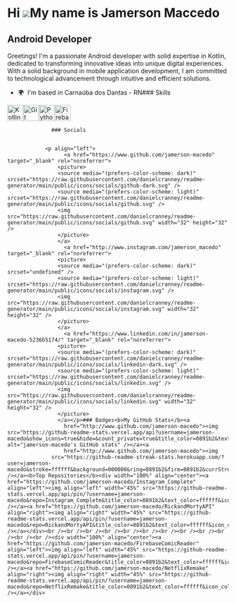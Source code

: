 Hi ![](https://user-images.githubusercontent.com/18350557/176309783-0785949b-9127-417c-8b55-ab5a4333674e.gif)My name is Jamerson Maccedo
========================================================================================================================================

Android Developer
-----------------

Greetings! I'm a passionate Android developer with solid expertise in Kotlin, dedicated to transforming innovative ideas into unique digital experiences. With a solid background in mobile application development, I am committed to technological advancement through intuitive and efficient solutions.

*   🌍  I'm based in Carnaúba dos Dantas - RN### Skills 
<p align="left">
<a href="https://kotlinlang.org/" target="_blank" rel="noreferrer"><img src="https://raw.githubusercontent.com/danielcranney/readme-generator/main/public/icons/skills/kotlin-colored.svg" width="36" height="36" alt="Kotlin" /></a><a href="https://git-scm.com/" target="_blank" rel="noreferrer"><img src="https://raw.githubusercontent.com/danielcranney/readme-generator/main/public/icons/skills/git-colored.svg" width="36" height="36" alt="Git" /></a><a href="https://www.python.org/" target="_blank" rel="noreferrer"><img src="https://raw.githubusercontent.com/danielcranney/readme-generator/main/public/icons/skills/python-colored.svg" width="36" height="36" alt="Python" /></a><a href="https://firebase.google.com/" target="_blank" rel="noreferrer"><img src="https://raw.githubusercontent.com/danielcranney/readme-generator/main/public/icons/skills/firebase-colored.svg" width="36" height="36" alt="Firebase" /></a>
                    </p>
                    
                  ### Socials
                  
                  
                <p align="left">
                      <a href="https://www.github.com/jamerson-macedo" target="_blank" rel="noreferrer">
                    <picture>
                    <source media="(prefers-color-scheme: dark)" srcset="https://raw.githubusercontent.com/danielcranney/readme-generator/main/public/icons/socials/github-dark.svg" />
                    <source media="(prefers-color-scheme: light)" srcset="https://raw.githubusercontent.com/danielcranney/readme-generator/main/public/icons/socials/github.svg" />
                    <img src="https://raw.githubusercontent.com/danielcranney/readme-generator/main/public/icons/socials/github.svg" width="32" height="32" />
                    </picture>
                    </a>
                      <a href="http://www.instagram.com/jamerson_macedo" target="_blank" rel="noreferrer">
                    <picture>
                    <source media="(prefers-color-scheme: dark)" srcset="undefined" />
                    <source media="(prefers-color-scheme: light)" srcset="https://raw.githubusercontent.com/danielcranney/readme-generator/main/public/icons/socials/instagram.svg" />
                    <img src="https://raw.githubusercontent.com/danielcranney/readme-generator/main/public/icons/socials/instagram.svg" width="32" height="32" />
                    </picture>
                    </a>
                      <a href="https://www.linkedin.com/in/jamerson-macedo-5236b5174/" target="_blank" rel="noreferrer">
                    <picture>
                    <source media="(prefers-color-scheme: dark)" srcset="https://raw.githubusercontent.com/danielcranney/readme-generator/main/public/icons/socials/linkedin-dark.svg" />
                    <source media="(prefers-color-scheme: light)" srcset="https://raw.githubusercontent.com/danielcranney/readme-generator/main/public/icons/socials/linkedin.svg" />
                    <img src="https://raw.githubusercontent.com/danielcranney/readme-generator/main/public/icons/socials/linkedin.svg" width="32" height="32" />
                    </picture>
                    </a></p>### Badges<b>My GitHub Stats</b><a
                      href="http://www.github.com/jamerson-macedo"><img src="https://github-readme-stats.vercel.app/api?username=jamerson-macedo&show_icons=true&hide=&count_private=true&title_color=0891b2&text_color=ffffff&icon_color=14b8a6&bg_color=000000&hide_border=true&show_icons=true" alt="jamerson-macedo's GitHub stats" /></a><a
                      href="http://www.github.com/jamerson-macedo"><img
                  src="https://github-readme-streak-stats.herokuapp.com/?user=jamerson-macedo&stroke=ffffff&background=000000&ring=0891b2&fire=0891b2&currStreakNum=ffffff&currStreakLabel=0891b2&sideNums=ffffff&sideLabels=ffffff&dates=ffffff&hide_border=true" /></a><b>Top Repositories</b><div width="100%" align="center"><a href="https://github.com/jamerson-macedo/Instagram_Complete" align="left"><img align="left" width="45%" src="https://github-readme-stats.vercel.app/api/pin/?username=jamerson-macedo&repo=Instagram_Complete&title_color=0891b2&text_color=ffffff&icon_color=14b8a6&bg_color=000000&hide_border=true&locale=en" /></a><a href="https://github.com/jamerson-macedo/RickandMortyAPI" align="right"><img align="right" width="45%" src="https://github-readme-stats.vercel.app/api/pin/?username=jamerson-macedo&repo=RickandMortyAPI&title_color=0891b2&text_color=ffffff&icon_color=14b8a6&bg_color=000000&hide_border=true&locale=en" /></a></div><br /><br /><br /><br /><br /><br /><br /><br /><br /><br /><br /><br /><div width="100%" align="center"><a href="https://github.com/jamerson-macedo/FirebaseComicReader" align="left"><img align="left" width="45%" src="https://github-readme-stats.vercel.app/api/pin/?username=jamerson-macedo&repo=FirebaseComicReader&title_color=0891b2&text_color=ffffff&icon_color=14b8a6&bg_color=000000&hide_border=true&locale=en" /></a><a href="https://github.com/jamerson-macedo/NetflixRemake" align="right"><img align="right" width="45%" src="https://github-readme-stats.vercel.app/api/pin/?username=jamerson-macedo&repo=NetflixRemake&title_color=0891b2&text_color=ffffff&icon_color=14b8a6&bg_color=000000&hide_border=true&locale=en" /></a></div>
